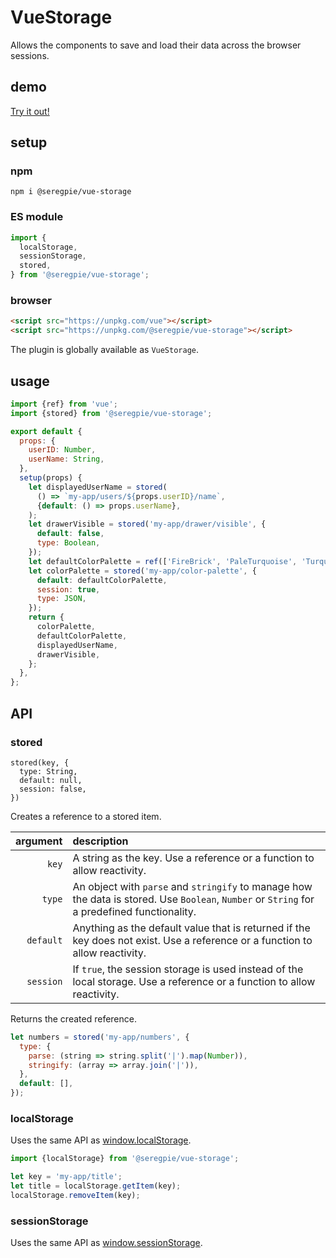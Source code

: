 # VueStorage

Allows the components to save and load their data across the browser sessions.

## demo

[Try it out!](https://seregpie.github.io/VueStorage/)

## setup

### npm

```shell
npm i @seregpie/vue-storage
```

### ES module

```javascript
import {
  localStorage,
  sessionStorage,
  stored,
} from '@seregpie/vue-storage';
```

### browser

```html
<script src="https://unpkg.com/vue"></script>
<script src="https://unpkg.com/@seregpie/vue-storage"></script>
```

The plugin is globally available as `VueStorage`.

## usage

```javascript
import {ref} from 'vue';
import {stored} from '@seregpie/vue-storage';

export default {
  props: {
    userID: Number,
    userName: String,
  },
  setup(props) {
    let displayedUserName = stored(
      () => `my-app/users/${props.userID}/name`,
      {default: () => props.userName},
    );
    let drawerVisible = stored('my-app/drawer/visible', {
      default: false,
      type: Boolean,
    });
    let defaultColorPalette = ref(['FireBrick', 'PaleTurquoise', 'Turquoise']);
    let colorPalette = stored('my-app/color-palette', {
      default: defaultColorPalette,
      session: true,
      type: JSON,
    });
    return {
      colorPalette,
      defaultColorPalette,
      displayedUserName,
      drawerVisible,
    };
  },
};
```

## API

### stored

```
stored(key, {
  type: String,
  default: null,
  session: false,
})
```

Creates a reference to a stored item.

| argument | description |
| ---: | :--- |
| `key` | A string as the key. Use a reference or a function to allow reactivity. |
| `type` | An object with `parse` and `stringify` to manage how the data is stored. Use `Boolean`, `Number` or `String` for a predefined functionality. |
| `default` | Anything as the default value that is returned if the key does not exist. Use a reference or a function to allow reactivity. |
| `session` | If `true`, the session storage is used instead of the local storage. Use a reference or a function to allow reactivity. |

Returns the created reference.

```javascript
let numbers = stored('my-app/numbers', {
  type: {
    parse: (string => string.split('|').map(Number)),
    stringify: (array => array.join('|')),
  },
  default: [],
});
```

### localStorage

Uses the same API as [window.localStorage](https://developer.mozilla.org/docs/Web/API/Window/localStorage).

```javascript
import {localStorage} from '@seregpie/vue-storage';

let key = 'my-app/title';
let title = localStorage.getItem(key);
localStorage.removeItem(key);
```

### sessionStorage

Uses the same API as [window.sessionStorage](https://developer.mozilla.org/docs/Web/API/Window/sessionStorage).
